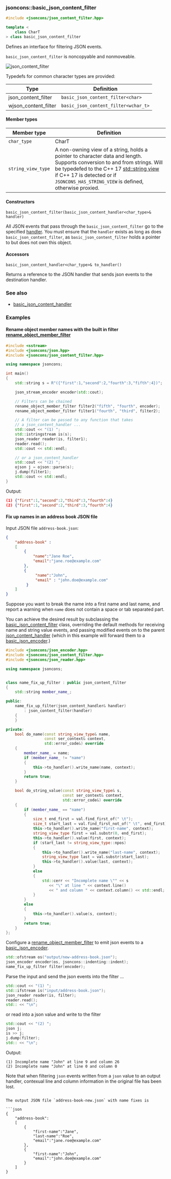 ### jsoncons::basic_json_content_filter

```c++
#include <jsoncons/json_content_filter.hpp>

template <
    class CharT
> class basic_json_content_filter
```

Defines an interface for filtering JSON events. 

`basic_json_content_filter` is noncopyable and nonmoveable.

![json_content_filter](./diagrams/json_content_filter.png)

Typedefs for common character types are provided:

Type                |Definition
--------------------|------------------------------
json_content_filter    |`basic_json_content_filter<char>`
wjson_content_filter   |`basic_json_content_filter<wchar_t>`

#### Member types

Member type                         |Definition
------------------------------------|------------------------------
`char_type`|CharT
`string_view_type`|A non-owning view of a string, holds a pointer to character data and length. Supports conversion to and from strings. Will be typedefed to the C++ 17 [std::string view](http://en.cppreference.com/w/cpp/string/basic_string_view) if C++ 17 is detected or if `JSONCONS_HAS_STRING_VIEW` is defined, otherwise proxied.  

#### Constructors

    basic_json_content_filter(basic_json_content_handler<char_type>& handler)
All JSON events that pass through the `basic_json_content_filter` go to the specified [handler](basic_json_content_handler.md).
You must ensure that the `handler` exists as long as does `basic_json_content_filter`, as `basic_json_content_filter` holds a pointer to but does not own this object.

#### Accessors

    basic_json_content_handler<char_type>& to_handler()
Returns a reference to the JSON handler that sends json events to the destination handler. 

### See also

- [basic_json_content_handler](basic_json_content_handler.md)

### Examples

#### Rename object member names with the built in filter [rename_object_member_filter](rename_object_member_filter.md)

```c++
#include <sstream>
#include <jsoncons/json.hpp>
#include <jsoncons/json_content_filter.hpp>

using namespace jsoncons;

int main()
{
    std::string s = R"({"first":1,"second":2,"fourth":3,"fifth":4})";    

    json_stream_encoder encoder(std::cout);

    // Filters can be chained
    rename_object_member_filter filter2("fifth", "fourth", encoder);
    rename_object_member_filter filter1("fourth", "third", filter2);

    // A filter can be passed to any function that takes
    // a json_content_handler ...
    std::cout << "(1) ";
    std::istringstream is(s);
    json_reader reader(is, filter1);
    reader.read();
    std::cout << std::endl;

    // or a json_content_handler    
    std::cout << "(2) ";
    ojson j = ojson::parse(s);
    j.dump(filter1);
    std::cout << std::endl;
}
```
Output:
```json
(1) {"first":1,"second":2,"third":3,"fourth":4}
(2) {"first":1,"second":2,"third":3,"fourth":4}
```

#### Fix up names in an address book JSON file

Input JSON file `address-book.json`:

```json
{
    "address-book" : 
    [
        {
            "name":"Jane Roe",
            "email":"jane.roe@example.com"
        },
        {
             "name":"John",
             "email" : "john.doe@example.com"
         }
    ]
}
```

Suppose you want to break the name into a first name and last name, and report a warning when `name` does not contain a space or tab separated part. 

You can achieve the desired result by subclassing the [basic_json_content_filter](basic_json_content_filter.md) class, overriding the default methods for receiving name and string value events, and passing modified events on to the parent [json_content_handler](basic_json_content_handler.md) (which in this example will forward them to a [basic_json_encoder](basic_json_encoder.md).) 
```c++
#include <jsoncons/json_encoder.hpp>
#include <jsoncons/json_content_filter.hpp>
#include <jsoncons/json_reader.hpp>

using namespace jsoncons;


class name_fix_up_filter : public json_content_filter
{
    std::string member_name_;

public:
    name_fix_up_filter(json_content_handler& handler)
        : json_content_filter(handler)
    {
    }

private:
    bool do_name(const string_view_type& name, 
                 const ser_context& context,
                 std::error_code&) override
    {
        member_name_ = name;
        if (member_name_ != "name")
        {
            this->to_handler().write_name(name, context);
        }
        return true;
    }

    bool do_string_value(const string_view_type& s, 
                         const ser_context& context,
                         std::error_code&) override
    {
        if (member_name_ == "name")
        {
            size_t end_first = val.find_first_of(" \t");
            size_t start_last = val.find_first_not_of(" \t", end_first);
            this->to_handler().write_name("first-name", context);
            string_view_type first = val.substr(0, end_first);
            this->to_handler().value(first, context);
            if (start_last != string_view_type::npos)
            {
                this->to_handler().write_name("last-name", context);
                string_view_type last = val.substr(start_last);
                this->to_handler().value(last, context);
            }
            else
            {
                std::cerr << "Incomplete name \"" << s
                   << "\" at line " << context.line()
                   << " and column " << context.column() << std::endl;
            }
        }
        else
        {
            this->to_handler().value(s, context);
        }
        return true;
    }
};
```
Configure a [rename_object_member_filter](rename_object_member_filter.md) to emit json events to a [basic_json_encoder](basic_json_encoder.md). 
```c++
std::ofstream os("output/new-address-book.json");
json_encoder encoder(os, jsoncons::indenting::indent);
name_fix_up_filter filter(encoder);
```
Parse the input and send the json events into the filter ...
```c++
std::cout << "(1) ";
std::ifstream is("input/address-book.json");
json_reader reader(is, filter);
reader.read();
std:: << "\n";
```
or read into a json value and write to the filter
```c++
std::cout << "(2) ";
json j;
is >> j;
j.dump(filter);
std:: << "\n";
```
Output:
```
(1) Incomplete name "John" at line 9 and column 26 
(2) Incomplete name "John" at line 0 and column 0
```
Note that when filtering `json` events written from a `json` value to an output handler, contexual line and column information in the original file has been lost. 
```

The output JSON file `address-book-new.json` with name fixes is

```json
{
    "address-book":
    [
        {
            "first-name":"Jane",
            "last-name":"Roe",
            "email":"jane.roe@example.com"
        },
        {
            "first-name":"John",
            "email":"john.doe@example.com"
        }
    ]
}
```

